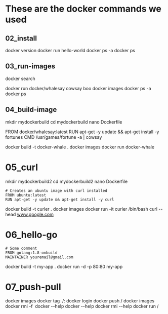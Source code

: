 # These are the docker commands we used

## 02_install

docker version
docker run hello-world 
docker ps -a
docker ps

## 03_run-images

docker search <search term>
docker run docker/whalesay cowsay boo
docker images
docker ps -a
docker ps

## 04_build-image

mkdir mydockerbuild
cd mydockerbuild
nano Dockerfile

FROM docker/whalesay:latest
RUN apt-get -y update && apt-get install -y fortunes
CMD /usr/games/fortune -a | cowsay

docker build -t docker-whale .
docker images
docker run docker-whale

# 05_curl

mkdir mydockerbuild2
cd mydockerbuild2
nano Dockerfile

```
# Creates an ubuntu image with curl installed
FROM ubuntu:latest
RUN apt-get -y update && apt-get install -y curl
```

docker build -t curler .
docker images
docker run -it curler /bin/bash
curl --head www.google.com

# 06_hello-go

```
# Some comment
FROM golang:1.8-onbuild
MAINTAINER youremail@gmail.com
```

docker build -t my-app .
docker run -d -p 80:80 my-app
 
# 07_push-pull

docker images
docker tag <image ID>  <docker hub username>/<image name>:<version label or tag>
docker login
docker push <docker hub username>/<image name>
docker images
docker rmi -f <image ID or image name>
docker --help
docker <COMMAND> --help
docker rmi --help
docker run <yourusername>/<app-name>























